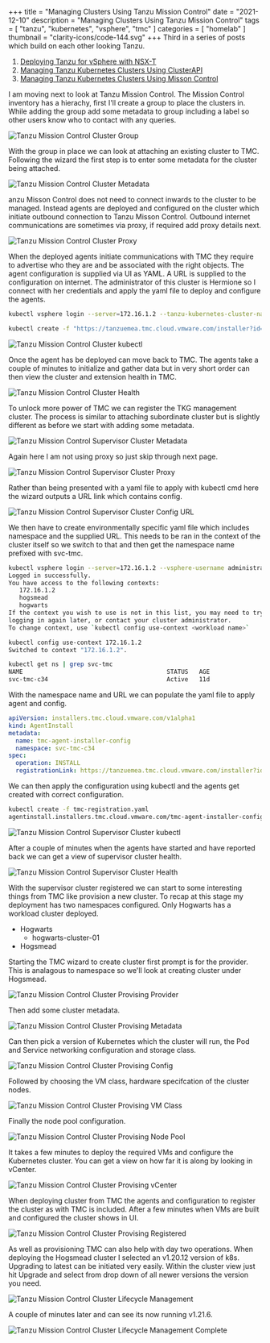 +++
title = "Managing Clusters Using Tanzu Mission Control"
date = "2021-12-10"
description = "Managing Clusters Using Tanzu Mission Control"
tags = [
    "tanzu",
    "kubernetes",
    "vsphere",
    "tmc"
]
categories = [
    "homelab"
]
thumbnail = "clarity-icons/code-144.svg"
+++
Third in a series of posts which build on each other looking Tanzu.

1. [Deploying Tanzu for vSphere with NSX-T](/post/tanzu-basic-nsx)
2. [Managing Tanzu Kubernetes Clusters Using ClusterAPI](/post/tanzu-tkc)
3. [Managing Tanzu Kubernetes Clusters Using Misson Control](/post/tanzu-tmc)

I am moving next to look at Tanzu Mission Control. The Mission Control inventory has a hierachy, first I'll create a group to place the clusters in. While adding the group add some metadata to group including a label so other users know who to contact with any queries.

![Tanzu Mission Control Cluster Group](/images/tanzu-tmc-cluster-group.png)

With the group in place we can look at attaching an existing cluster to TMC.  Following the wizard the first step is to enter some metadata for the cluster being attached.

![Tanzu Mission Control Cluster Metadata](/images/tanzu-tmc-cluster-meta.png)

anzu Misson Control does not need to connect inwards to the cluster to be managed.  Instead agents are deployed and configured on the cluster which initiate outbound connection to Tanzu Misson Control. Outbound internet communications are sometimes via proxy, if required add proxy details next.

![Tanzu Mission Control Cluster Proxy](/images/tanzu-tmc-cluster-proxy.png)

When the deployed agents initiate communications with TMC they require to advertise who they are and be associated with the right objects. The agent configuration is supplied via UI as YAML. A URL is supplied to the configuration on internet. The administrator of this cluster is Hermione so I connect with her credentials and apply the yaml file to deploy and configure the agents.

```bash
kubectl vsphere login --server=172.16.1.2 --tanzu-kubernetes-cluster-name hogwarts-cluster01 --tanzu-kubernetes-cluster-namespace hogwarts --vsphere-username hermione@vsphere.local --insecure-skip-tls-verify

kubectl create -f "https://tanzuemea.tmc.cloud.vmware.com/installer?id=f1d706f38d6f3ad834314a941831b190e18508468ade1adf2e105a822c8c0b49&source=attach"
```

![Tanzu Mission Control Cluster kubectl](/images/tanzu-tmc-cluster-kubectl.png)

Once the agent has be deployed can move back to TMC. The agents take a couple of minutes to initialize and gather data but in very short order can then view the cluster and extension health in TMC.

![Tanzu Mission Control Cluster Health](/images/tanzu-tmc-cluster-health.png)

To unlock more power of TMC we can register the TKG management cluster. The process is similar to attaching subordinate cluster but is slightly different as before we start with adding some metadata.

![Tanzu Mission Control Supervisor Cluster Metadata](/images/tanzu-tmc-cluster-sup-meta.png)

Again here I am not using proxy so just skip through next page.

![Tanzu Mission Control Supervisor Cluster Proxy](/images/tanzu-tmc-cluster-sup-proxy.png)

Rather than being presented with a yaml file to apply with kubectl cmd here the wizard outputs a URL link which contains config.

![Tanzu Mission Control Supervisor Cluster Config URL](/images/tanzu-tmc-cluster-sup-URL.png)

We then have to create environmentally specific yaml file which includes namespace and the supplied URL. This needs to be ran in the context of the cluster itself so we switch to that and then get the namespace name prefixed with svc-tmc.

```bash
kubectl vsphere login --server=172.16.1.2 --vsphere-username administrator@vsphere.local --insecure-skip-tls-verify
Logged in successfully.
You have access to the following contexts:
   172.16.1.2
   hogsmead
   hogwarts
If the context you wish to use is not in this list, you may need to try
logging in again later, or contact your cluster administrator.
To change context, use `kubectl config use-context <workload name>`

kubectl config use-context 172.16.1.2
Switched to context "172.16.1.2".

kubectl get ns | grep svc-tmc
NAME                                        STATUS   AGE
svc-tmc-c34                                 Active   11d
```

With the namespace name and URL we can populate the yaml file to apply agent and config.

```yaml
apiVersion: installers.tmc.cloud.vmware.com/v1alpha1
kind: AgentInstall
metadata:
  name: tmc-agent-installer-config
  namespace: svc-tmc-c34 
spec:
  operation: INSTALL
  registrationLink: https://tanzuemea.tmc.cloud.vmware.com/installer?id=0f25b71394ac623867f64138ed9d27bb0db5e8d0436e874e4f65ff179e7be807&source=registration&type=tkgs
```

We can then apply the configuration using kubectl and the agents get created with correct configuration.

```bash
kubectl create -f tmc-registration.yaml
agentinstall.installers.tmc.cloud.vmware.com/tmc-agent-installer-config created
```

![Tanzu Mission Control Supervisor Cluster kubectl](/images/tanzu-tmc-cluster-sup-kubectl.png)

After a couple of minutes when the agents have started and have reported back we can get a view of supervisor cluster health.

![Tanzu Mission Control Supervisor Cluster Health](/images/tanzu-tmc-cluster-sup-health.png)

With the supervisor cluster registered we can start to some interesting things from TMC like provision a new cluster. To recap at this stage my deployment has two namespaces configured. Only Hogwarts has a workload cluster deployed.

* Hogwarts
  * hogwarts-cluster-01
* Hogsmead

Starting the TMC wizard to create cluster first prompt is for the provider. This is analagous to namespace so we'll look at creating cluster under Hogsmead.

![Tanzu Mission Control Cluster Provising Provider](/images/tanzu-tmc-cluster-prov-provider.png)

Then add some cluster metadata.

![Tanzu Mission Control Cluster Provising Metadata](/images/tanzu-tmc-cluster-prov-meta.png)

Can then pick a version of Kubernetes which the cluster will run, the Pod and Service networking configuration and storage class.

![Tanzu Mission Control Cluster Provising Config](/images/tanzu-tmc-cluster-prov-config.png)

Followed by choosing the VM class, hardware specifcation of the cluster nodes.

![Tanzu Mission Control Cluster Provising VM Class](/images/tanzu-tmc-cluster-prov-vmclass.png)

Finally the node pool configuration.

![Tanzu Mission Control Cluster Provising Node Pool](/images/tanzu-tmc-cluster-prov-nodepool.png)

It takes a few minutes to deploy the required VMs and configure the Kubernetes cluster.  You can get a view on how far it is along by looking in vCenter.

![Tanzu Mission Control Cluster Provising vCenter](/images/tanzu-tmc-cluster-prov-vcenter.png)

When deploying cluster from TMC the agents and configuration to register the cluster as with TMC is included.  After a few minutes when VMs are built and configured the cluster shows in UI.

![Tanzu Mission Control Cluster Provising Registered](/images/tanzu-tmc-cluster-prov-registered.png)

As well as provisioning TMC can also help with day two operations. When deploying the Hogsmead cluster I selected an v1.20.12 version of k8s. Upgrading to latest can be initiated very easily. Within the cluster view just hit Upgrade and select from drop down of all newer versions the version you need.

![Tanzu Mission Control Cluster Lifecycle Management](/images/tanzu-tmc-cluster-lcm.png)

A couple of minutes later and can see its now running v1.21.6.

![Tanzu Mission Control Cluster Lifecycle Management Complete](/images/tanzu-tmc-cluster-lcm-version.png)
